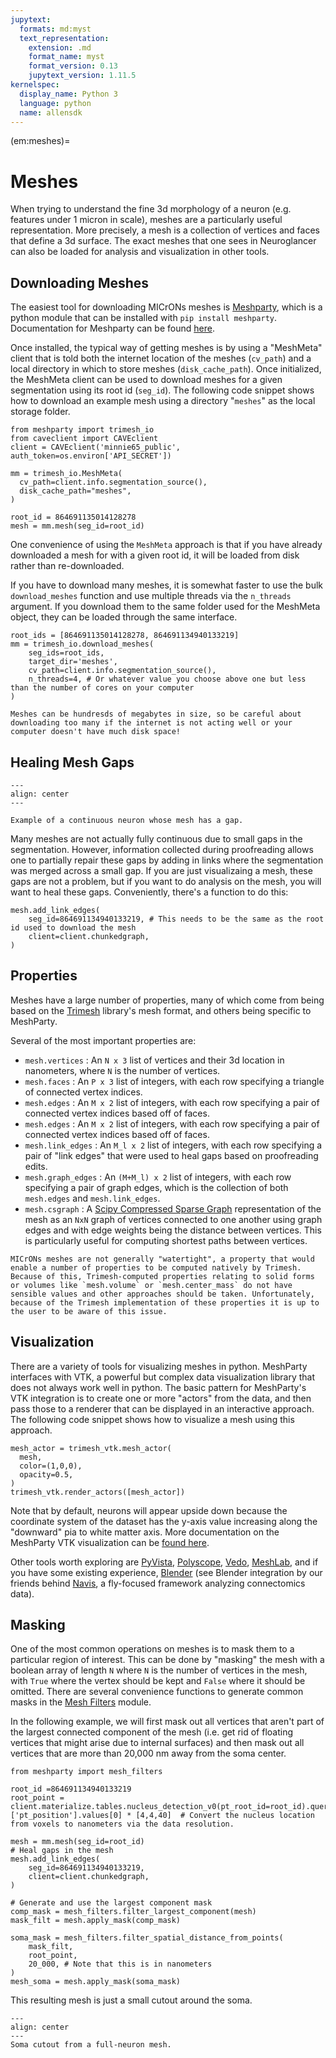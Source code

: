 ```yaml
---
jupytext:
  formats: md:myst
  text_representation:
    extension: .md
    format_name: myst
    format_version: 0.13
    jupytext_version: 1.11.5
kernelspec:
  display_name: Python 3
  language: python
  name: allensdk
---
```


(em:meshes)=
# Meshes

When trying to understand the fine 3d morphology of a neuron (e.g. features under 1 micron in scale), meshes are a particularly useful representation.
More precisely, a mesh is a collection of vertices and faces that define a 3d surface.
The exact meshes that one sees in Neuroglancer can also be loaded for analysis and visualization in other tools.

## Downloading Meshes

The easiest tool for downloading MICrONs meshes is [Meshparty](https://github.com/sdorkenw/MeshParty), which is a python module that can be installed with `pip install meshparty`.
Documentation for Meshparty can be found [here](https://meshparty.readthedocs.io/en/latest/).

Once installed, the typical way of getting meshes is by using a "MeshMeta" client that is told both the internet location of the meshes (`cv_path`) and a local directory in which to store meshes (`disk_cache_path`).
Once initialized, the MeshMeta client can be used to download meshes for a given segmentation using its root id (`seg_id`).
The following code snippet shows how to download an example mesh using a directory "`meshes`" as the local storage folder. 

```{code-block} python
from meshparty import trimesh_io
from caveclient import CAVEclient
client = CAVEclient('minnie65_public', auth_token=os.environ['API_SECRET'])

mm = trimesh_io.MeshMeta(
  cv_path=client.info.segmentation_source(),
  disk_cache_path="meshes",
)

root_id = 864691135014128278
mesh = mm.mesh(seg_id=root_id)
```

One convenience of using the `MeshMeta` approach is that if you have already downloaded a mesh for with a given root id, it will be loaded from disk rather than re-downloaded.

If you have to download many meshes, it is somewhat faster to use the bulk `download_meshes` function and use multiple threads via the `n_threads` argument. If you download them to the same folder used for the MeshMeta object, they can be loaded through the same interface.

```{code-block} python
root_ids = [864691135014128278, 864691134940133219]
mm = trimesh_io.download_meshes(
    seg_ids=root_ids,
    target_dir='meshes',
    cv_path=client.info.segmentation_source(),
    n_threads=4, # Or whatever value you choose above one but less than the number of cores on your computer
)
```

```{note}
Meshes can be hundresds of megabytes in size, so be careful about downloading too many if the internet is not acting well or your computer doesn't have much disk space!
```

## Healing Mesh Gaps

```{figure} img/mesh-discontinuity.png
---
align: center
---

Example of a continuous neuron whose mesh has a gap.
```

Many meshes are not actually fully continuous due to small gaps in the segmentation.
However, information collected during proofreading allows one to partially repair these gaps by adding in links where the segmentation was merged across a small gap.
If you are just visualizaing a mesh, these gaps are not a problem, but if you want to do analysis on the mesh, you will want to heal these gaps.
Conveniently, there's a function to do this:

```{code-block} python
mesh.add_link_edges(
    seg_id=864691134940133219, # This needs to be the same as the root id used to download the mesh
    client=client.chunkedgraph,
)
```

## Properties

Meshes have a large number of properties, many of which come from being based on the [Trimesh](https://trimsh.org/) library's mesh format, and others being specific to MeshParty.

Several of the most important properties are:
* `mesh.vertices` : An `N x 3` list of vertices and their 3d location in nanometers, where `N` is the number of vertices.
* `mesh.faces` : An `P x 3` list of integers, with each row specifying a triangle of connected vertex indices.
* `mesh.edges` : An `M x 2` list of integers, with each row specifying a pair of connected vertex indices based off of faces.
* `mesh.edges` : An `M x 2` list of integers, with each row specifying a pair of connected vertex indices based off of faces.
* `mesh.link_edges` : An `M_l x 2` list of integers, with each row specifying a pair of "link edges" that were used to heal gaps based on proofreading edits.
* `mesh.graph_edges` : An `(M+M_l) x 2` list of integers, with each row specifying a pair of graph edges, which is the collection of both `mesh.edges` and `mesh.link_edges`.
* `mesh.csgraph` : A [Scipy Compressed Sparse Graph](https://docs.scipy.org/doc/scipy/reference/sparse.csgraph.html) representation of the mesh as an `NxN` graph of vertices connected to one another using graph edges and with edge weights being the distance between vertices. This is particularly useful for computing shortest paths between vertices.

```{Important}
MICrONs meshes are not generally "watertight", a property that would enable a number of properties to be computed natively by Trimesh. Because of this, Trimesh-computed properties relating to solid forms or volumes like `mesh.volume` or `mesh.center_mass` do not have sensible values and other approaches should be taken. Unfortunately, because of the Trimesh implementation of these properties it is up to the user to be aware of this issue.
```

## Visualization

There are a variety of tools for visualizing meshes in python.
MeshParty interfaces with VTK, a powerful but complex data visualization library that does not always work well in python.
The basic pattern for MeshParty's VTK integration is to create one or more "actors" from the data, and then pass those to a renderer that can be displayed in an interactive approach.
The following code snippet shows how to visualize a mesh using this approach.

```{code-block} python
mesh_actor = trimesh_vtk.mesh_actor(
  mesh,
  color=(1,0,0),
  opacity=0.5,
)
trimesh_vtk.render_actors([mesh_actor])
```

Note that by default, neurons will appear upside down because the coordinate system of the dataset has the y-axis value increasing along the "downward" pia to white matter axis.
More documentation on the MeshParty VTK visualization can be [found here](https://meshparty.readthedocs.io/en/latest/source/meshparty.html).

Other tools worth exploring are [PyVista](https://docs.pyvista.org/), [Polyscope](https://polyscope.run/), [Vedo](https://vedo.embl.es/), [MeshLab](https://www.meshlab.net/), and if you have some existing experience, [Blender](https://www.blender.org/) (see Blender integration by our friends behind [Navis](https://navis.readthedocs.io/en/latest/source/blender.html), a fly-focused framework analyzing connectomics data).

## Masking

One of the most common operations on meshes is to mask them to a particular region of interest.
This can be done by "masking" the mesh with a boolean array of length `N` where `N` is the number of vertices in the mesh, with `True` where the vertex should be kept and `False` where it should be omitted.
There are several convenience functions to generate common masks in the [Mesh Filters](https://meshparty.readthedocs.io/en/latest/source/meshparty.html#module-meshparty.mesh_filters) module.

In the following example, we will first mask out all vertices that aren't part of the largest connected component of the mesh (i.e. get rid of floating vertices that might arise due to internal surfaces) and then mask out all vertices that are more than 20,000 nm away from the soma center.

```{code-block} python
from meshparty import mesh_filters

root_id =864691134940133219 
root_point = client.materialize.tables.nucleus_detection_v0(pt_root_id=root_id).query()['pt_position'].values[0] * [4,4,40]  # Convert the nucleus location from voxels to nanometers via the data resolution.

mesh = mm.mesh(seg_id=root_id)
# Heal gaps in the mesh
mesh.add_link_edges(
    seg_id=864691134940133219,
    client=client.chunkedgraph,
)

# Generate and use the largest component mask
comp_mask = mesh_filters.filter_largest_component(mesh)
mask_filt = mesh.apply_mask(comp_mask)

soma_mask = mesh_filters.filter_spatial_distance_from_points(
    mask_filt,
    root_point,
    20_000, # Note that this is in nanometers
)
mesh_soma = mesh.apply_mask(soma_mask)
```

This resulting mesh is just a small cutout around the soma.

```{figure} img/soma_mesh_cutout.png
---
align: center
---
Soma cutout from a full-neuron mesh.
```
